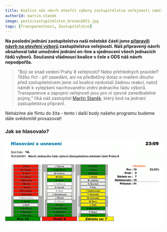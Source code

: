 ```yaml
---
title: Koalice náš návrh otevřít výbory zastupitelstva veřejnosti zamítla. Bojí se?
authorId: martin.stanek
image: posts/zastupitelstvo_brezen2021.jpg
tags: [Transparentnost, Zastupitelstvo]
---
```


**Na poslední jednání zastupitelstva naší městské části jsme [připravili návrh na otevření výborů](https://praha8.pirati.cz/aktuality/chceme-otevrit-vybory-zastupitelstva-navrhujeme-jejich-novy-jednaci-rad.html) zastupitelstva veřejnosti. Náš připravený návrh obsahoval také umožnění jednání on-line a sjednocení všech jednacích řádů výborů. Současná vládnoucí koalice v čele s ODS náš návrh nepodpořila.**

>"Bojí se snad vedení Prahy 8 veřejnosti? Nebo přehledných pravidel? Těžko říct - při zasedání, ani na předběžný dotaz e-mailem dlouho před zastupitelstvem jsme od koalice nedostali žádnou reakci, natož námět k vylepšení navrhovaného znění jednacího řádu výborů. Transparence a zapojení veřejnosti jsou pro ní zjevně zanedbatelné pojmy,“ říká náš zastupitel [Martin Staněk](https://praha8.pirati.cz/lide/martin-stanek.html), který bod na jednání zastupitelstva připravil. 

Neházíme ale flintu do žita - tento i další body našeho programu budeme dále svědomitě prosazovat! 

### Jak se hlasovalo?
![Hlasování - jednací řád, 17. 3. 2021](/assets/img/posts/hlasovani-2021-03-jednacirad.jpg)
